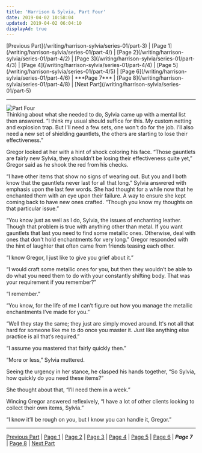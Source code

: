 ```yaml
---
title: 'Harrison & Sylvia, Part Four'
date: 2019-04-02 10:58:04
updated: 2019-04-02 06:04:10
displayAd: true
---
```

<p class="center">[Previous Part](/writing/harrison-sylvia/series-01/part-3) | [Page 1](/writing/harrison-sylvia/series-01/part-4/) | [Page 2](/writing/harrison-sylvia/series-01/part-4/2) | [Page 3](/writing/harrison-sylvia/series-01/part-4/3) | [Page 4](/writing/harrison-sylvia/series-01/part-4/4) | [Page 5](/writing/harrison-sylvia/series-01/part-4/5) | [Page 6](/writing/harrison-sylvia/series-01/part-4/6) | <span class="current-page">***Page 7***</span> | [Page 8](/writing/harrison-sylvia/series-01/part-4/8) | [Next Part](/writing/harrison-sylvia/series-01/part-5) </p><hr class="clear-both center-fade"/><div class="embedded-image-left"><img src="/writing/harrison-sylvia/series-01/part-4/hs104.jpg" alt="Part Four" style="max-height: 275px;"/></div>Thinking about what she needed to do, Sylvia came up with a mental list then answered. “I think my usual should suffice for this. My custom netting and explosion trap. But I'll need a few sets, one won't do for the job. I’ll also need a new set of shielding gauntlets, the others are starting to lose their effectiveness.”

Gregor looked at her with a hint of shock coloring his face. “Those gauntlets are fairly new Sylvia, they shouldn’t be losing their effectiveness quite yet,” Gregor said as he shook the red from his checks.

“I have other items that show no signs of wearing out. But you and I both know that the gauntlets never last for all that long.” Sylvia answered with emphasis upon the last few words. She had thought for a while now that he enchanted them with an eye upon their failure. A way to ensure she kept coming back to have new ones crafted. “Though you know my thoughts on that particular issue.”

“You know just as well as I do, Sylvia, the issues of enchanting leather. Though that problem is true with anything other than metal. If you want gauntlets that last you need to find some metallic ones. Otherwise, deal with ones that don't hold enchantments for very long." Gregor responded with the hint of laughter that often came from friends teasing each other.

“I know Gregor, I just like to give you grief about it.”

“I would craft some metallic ones for you, but then they wouldn’t be able to do what you need them to do with your constantly shifting body. That was your requirement if you remember?”

“I remember.”

“You know, for the life of me I can’t figure out how you manage the metallic enchantments I’ve made for you.”

“Well they stay the same; they just are simply moved around. It's not all that hard for someone like me to do once you master it. Just like anything else practice is all that’s required.”

“I assume you mastered that fairly quickly then.”

“More or less,” Sylvia muttered.

Seeing the urgency in her stance, he clasped his hands together, “So Sylvia, how quickly do you need these items?”

She thought about that, “I’ll need them in a week.”

Wincing Gregor answered reflexively, “I have a lot of other clients looking to collect their own items, Sylvia.”

“I know it’ll be rough on you, but I know you can handle it, Gregor.”<hr class="clear-both center-fade"/><p class="center">[Previous Part](/writing/harrison-sylvia/series-01/part-3) | [Page 1](/writing/harrison-sylvia/series-01/part-4/) | [Page 2](/writing/harrison-sylvia/series-01/part-4/2) | [Page 3](/writing/harrison-sylvia/series-01/part-4/3) | [Page 4](/writing/harrison-sylvia/series-01/part-4/4) | [Page 5](/writing/harrison-sylvia/series-01/part-4/5) | [Page 6](/writing/harrison-sylvia/series-01/part-4/6) | <span class="current-page">***Page 7***</span> | [Page 8](/writing/harrison-sylvia/series-01/part-4/8) | [Next Part](/writing/harrison-sylvia/series-01/part-5) </p>